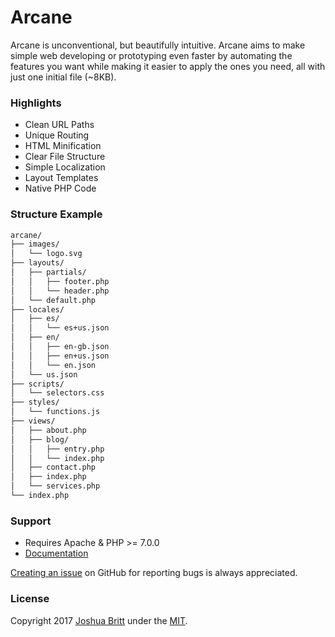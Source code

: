 # Arcane

Arcane is unconventional, but beautifully intuitive. Arcane aims to make simple web developing or prototyping even faster by automating the features you want while making it easier to apply the ones you need, all with just one initial file (~8KB).

### Highlights

- Clean URL Paths
- Unique Routing
- HTML Minification
- Clear File Structure
- Simple Localization
- Layout Templates
- Native PHP Code

### Structure Example

``` txt
arcane/
├── images/
│   └── logo.svg
├── layouts/
│   ├── partials/
│   │   ├── footer.php
│   │   └── header.php
│   └── default.php
├── locales/
│   ├── es/
│   │   └── es+us.json
│   ├── en/
│   │   ├── en-gb.json
│   │   ├── en+us.json
│   │   └── en.json
│   └── us.json
├── scripts/
│   └── selectors.css
├── styles/
│   └── functions.js
├── views/
│   ├── about.php
│   ├── blog/
│   │   ├── entry.php
│   │   └── index.php
│   ├── contact.php
│   ├── index.php
│   └── services.php
└── index.php
```

### Support

- Requires Apache & PHP >= 7.0.0
- [Documentation](MANUAL.md)

[Creating an issue](https://github.com/capachow/arcane/issues/) on GitHub for reporting bugs is always appreciated.

### License

Copyright 2017 [Joshua Britt](https://github.com/capachow/) under the [MIT](LICENSE.md).